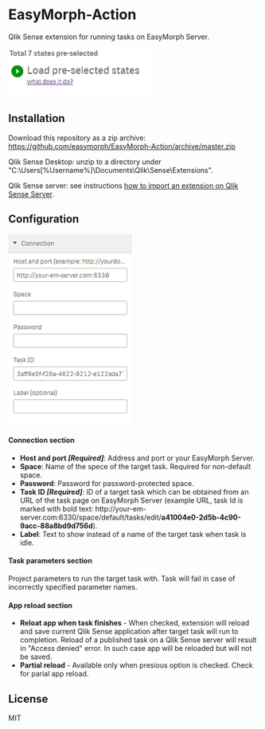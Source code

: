 # EasyMorph-Action
Qlik Sense extension for running tasks on EasyMorph Server.

![EasyMorph-Action extension example](./readme_01.gif)

## Installation

Download this repository as a zip archive: https://github.com/easymorph/EasyMorph-Action/archive/master.zip

Qlik Sense Desktop: unzip to a directory under "C:\Users[%Username%]\Documents\Qlik\Sense\Extensions\".

Qlik Sense server: see instructions [how to import an extension on Qlik Sense Server](http://help.qlik.com/en-US/sense/Subsystems/ManagementConsole/Content/import-extensions.htm).

## Configuration

![EasyMorph-Action connection options](./readme_02.png)

#### Connection section

* **Host and port _[Required]_**: Address and port or your EasyMorph Server.
* **Space**: Name of the spece of the target task. Required for non-default space.
* **Password**: Password for password-protected space.
* **Task ID _[Required]_**: ID of a target task which can be obtained from an URL of the task page on EasyMorph Server (example URL, task Id is marked with bold text: http://<i></i>your-em-server.com:6330/space/default/tasks/edit/**a41004e0-2d5b-4c90-9acc-88a8bd9d756d**).
* **Label**: Text to show instead of a name of the target task when task is idle.

#### Task parameters section

Project parameters to run the target task with. Task will fail in case of incorrectly specified parameter names.

#### App reload section

* **Reloat app when task finishes** - When checked, extension will reload and save current Qlik Sense application after target task will run to completion. Reload of a published task on a Qlik Sense server will result in "Access denied" error. In such case app will be reloaded but will not be saved.
* **Partial reload** - Available only when presious option is checked. Check for parial app reload.

## License

MIT